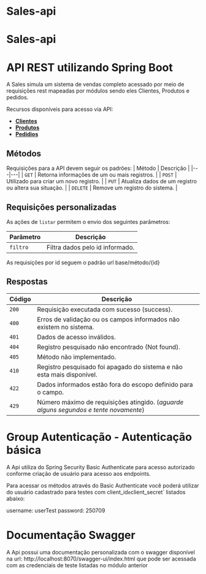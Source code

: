 # Sales-api

# Sales-api

# API REST utilizando Spring Boot

A Sales simula um sistema de vendas completo acessado por meio de requisições rest mapeadas por módulos sendo eles Clientes, Produtos e pedidos. 

Recursos disponíveis para acesso via API:

* [**Clientes**]("/api/customer")
* [**Produtos**]("/api/product")
* [**Pedidios**]("/api/order")


## Métodos
Requisições para a API devem seguir os padrões:
| Método | Descrição |
|---|---|
| `GET` | Retorna informações de um ou mais registros. |
| `POST` | Utilizado para criar um novo registro. |
| `PUT` | Atualiza dados de um registro ou altera sua situação. |
| `DELETE` | Remove um registro do sistema. |

## Requisições personalizadas
As ações de `listar` permitem o envio dos seguintes parâmetros:

| Parâmetro | Descrição |
|---|---|
| `filtro` | Filtra dados pelo id informado. |

As requisições por id seguem o padrão url base/método/{id}

## Respostas

| Código | Descrição |
|---|---|
| `200` | Requisição executada com sucesso (success).|
| `400` | Erros de validação ou os campos informados não existem no sistema.|
| `401` | Dados de acesso inválidos.|
| `404` | Registro pesquisado não encontrado (Not found).|
| `405` | Método não implementado.|
| `410` | Registro pesquisado foi apagado do sistema e não esta mais disponível.|
| `422` | Dados informados estão fora do escopo definido para o campo.|
| `429` | Número máximo de requisições atingido. (*aguarde alguns segundos e tente novamente*)|


# Group Autenticação - Autenticação básica

A Api utiliza do Spring Security Basic Authenticate para acesso autorizado conforme criação de usuário para acesso aos endpoints.

Para acessar os métodos através do Basic Authenticate você poderá utilizar do usuário cadastrado para testes com client_id` e `client_secret` listados abaixo:

username: userTest
password: 250709


# Documentação Swagger

A Api possui uma documentação personalizada com o swagger disponível na url: http://localhost:8070/swagger-ui/index.html que pode ser acessada com as credenciais de teste listadas no módulo anterior

